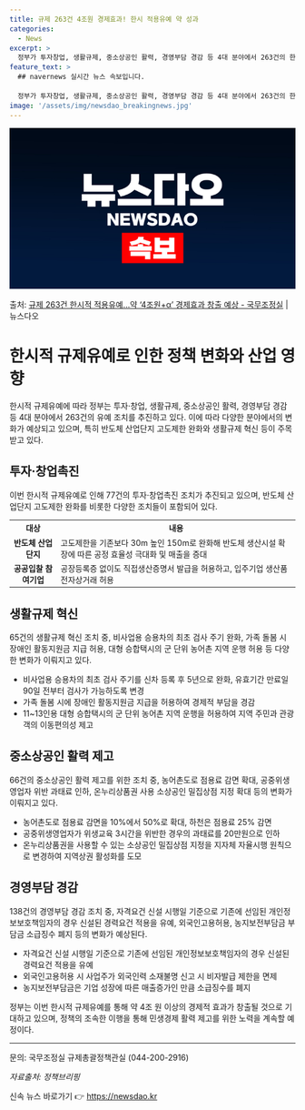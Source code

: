 ```yaml
---
title: 규제 263건 4조원 경제효과! 한시 적용유예 약 성과
categories:
  - News
excerpt: >
  정부가 투자창업, 생활규제, 중소상공인 활력, 경영부담 경감 등 4대 분야에서 263건의 한시적 규제유예를 …
feature_text: >
  ## navernews 실시간 뉴스 속보입니다.

  정부가 투자창업, 생활규제, 중소상공인 활력, 경영부담 경감 등 4대 분야에서 263건의 한시적 규제유예를 …
image: '/assets/img/newsdao_breakingnews.jpg'
---
```


![뉴스다오 속보](/assets/img/newsdao_breakingnews.jpg)

<p>출처: <a href="https://newsdao.kr/3441" rel="dofollow">규제 263건 한시적 적용유예…약 ‘4조원+α’ 경제효과 창출 예상 - 국무조정실</a> | 뉴스다오</p>

<h1>한시적 규제유예로 인한 정책 변화와 산업 영향</h1>

<p data-ke-size="size16">한시적 규제유예에 따라 정부는 투자·창업, 생활규제, 중소상공인 활력, 경영부담 경감 등 4대 분야에서 263건의 유예 조치를 추진하고 있다. 이에 따라 다양한 분야에서의 변화가 예상되고 있으며, 특히 반도체 산업단지 고도제한 완화와 생활규제 혁신 등이 주목받고 있다.</p>

<h2 data-ke-size="size26">투자·창업촉진</h2>

<p data-ke-size="size16">이번 한시적 규제유예로 인해 77건의 투자·창업촉진 조치가 추진되고 있으며, 반도체 산업단지 고도제한 완화를 비롯한 다양한 조치들이 포함되어 있다.</p>

<table>
	<tr>
		<th>대상</th>
		<th>내용</th>
	</tr>
	<tr>
		<td style="text-align: center; height: 17px;"><b>반도체 산업단지</b></td>
		<td>고도제한을 기존보다 30m 높인 150m로 완화해 반도체 생산시설 확장에 따른 공정 효율성 극대화 및 매출을 증대</td>
	</tr>
	<tr>
		<td style="text-align: center; height: 17px;"><b>공공입찰 참여기업</b></td>
		<td>공장등록증 없이도 직접생산증명서 발급을 허용하고, 입주기업 생산품 전자상거래 허용</td>
	</tr>
</table>

<h2 data-ke-size="size26">생활규제 혁신</h2>

<p data-ke-size="size16">65건의 생활규제 혁신 조치 중, 비사업용 승용차의 최초 검사 주기 완화, 가족 돌봄 시 장애인 활동지원금 지급 허용, 대형 승합택시의 군 단위 농어촌 지역 운행 허용 등 다양한 변화가 이뤄지고 있다.</p>

<ul>
	<li>비사업용 승용차의 최초 검사 주기를 신차 등록 후 5년으로 완화, 유효기간 만료일 90일 전부터 검사가 가능하도록 변경</li>
	<li>가족 돌봄 시에 장애인 활동지원금 지급을 허용하여 경제적 부담을 경감</li>
	<li>11~13인용 대형 승합택시의 군 단위 농어촌 지역 운행을 허용하여 지역 주민과 관광객의 이동편의성 제고</li>
</ul>

<h2 data-ke-size="size26">중소상공인 활력 제고</h2>

<p data-ke-size="size16">66건의 중소상공인 활력 제고를 위한 조치 중, 농어촌도로 점용료 감면 확대, 공중위생영업자 위반 과태료 인하, 온누리상품권 사용 소상공인 밀집상점 지정 확대 등의 변화가 이뤄지고 있다.</p>

<ul>
	<li>농어촌도로 점용료 감면을 10%에서 50%로 확대, 하천은 점용료 25% 감면</li>
	<li>공중위생영업자가 위생교육 3시간을 위반한 경우의 과태료를 20만원으로 인하</li>
	<li>온누리상품권을 사용할 수 있는 소상공인 밀집상점 지정을 지자체 자율시행 원칙으로 변경하여 지역상권 활성화를 도모</li>
</ul>

<h2 data-ke-size="size26">경영부담 경감</h2>

<p data-ke-size="size16">138건의 경영부담 경감 조치 중, 자격요건 신설 시행일 기준으로 기존에 선임된 개인정보보호책임자의 경우 신설된 경력요건 적용을 유예, 외국인고용허용, 농지보전부담금 부담금 소급징수 폐지 등의 변화가 예상된다.</p>

<ul>
	<li>자격요건 신설 시행일 기준으로 기존에 선임된 개인정보보호책임자의 경우 신설된 경력요건 적용을 유예</li>
	<li>외국인고용허용 시 사업주가 외국인력 소재불명 신고 시 비자발급 제한을 면제</li>
	<li>농지보전부담금은 기업 성장에 따른 매출증가인 만큼 소급징수를 폐지</li>
</ul>

<p data-ke-size="size16">정부는 이번 한시적 규제유예를 통해 약 4조 원 이상의 경제적 효과가 창출될 것으로 기대하고 있으며, 정책의 조속한 이행을 통해 민생경제 활력 제고를 위한 노력을 계속할 예정이다.</p>

<hr>

<p data-ke-size="size16">문의: 국무조정실 규제총괄정책관실 (044-200-2916)</p>
<p data-ke-size="size16"><i>자료출처: 정책브리핑 </i></p> 

신속 뉴스 바로가기 👉 <a href="https://newsdao.kr" rel="dofollow">https://newsdao.kr</a>



